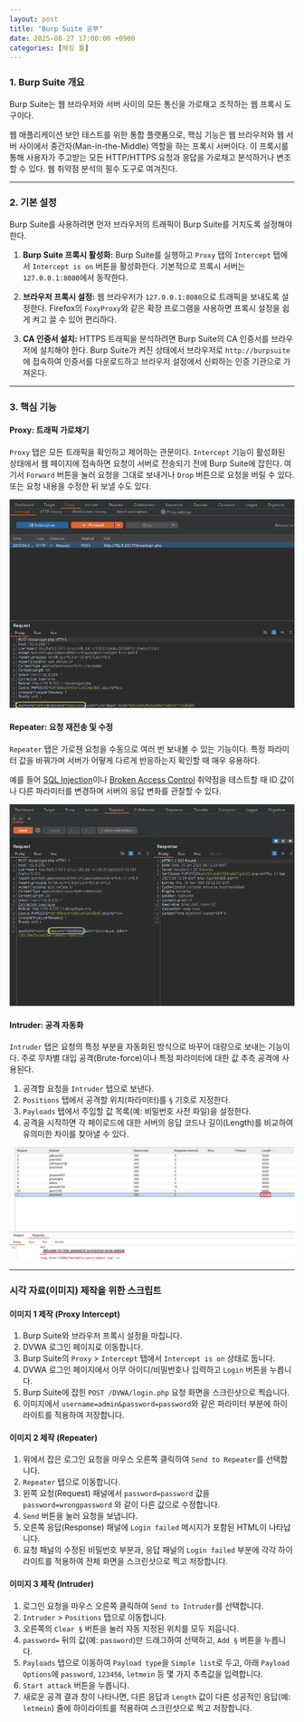 ```yaml
---
layout: post
title: "Burp Suite 공부"
date: 2025-08-27 17:00:00 +0900
categories: [해킹 툴]
---
```


### 1. Burp Suite 개요

Burp Suite는 웹 브라우저와 서버 사이의 모든 통신을 가로채고 조작하는 웹 프록시 도구이다.

웹 애플리케이션 보안 테스트를 위한 통합 플랫폼으로, 핵심 기능은 웹 브라우저와 웹 서버 사이에서 중간자(Man-in-the-Middle) 역할을 하는 프록시 서버이다. 이 프록시를 통해 사용자가 주고받는 모든 HTTP/HTTPS 요청과 응답을 가로채고 분석하거나 변조할 수 있다. 웹 취약점 분석의 필수 도구로 여겨진다.

---

### 2. 기본 설정

Burp Suite를 사용하려면 먼저 브라우저의 트래픽이 Burp Suite를 거치도록 설정해야 한다.

1.  **Burp Suite 프록시 활성화:** Burp Suite를 실행하고 `Proxy` 탭의 `Intercept` 탭에서 `Intercept is on` 버튼을 활성화한다. 기본적으로 프록시 서버는 `127.0.0.1:8080`에서 동작한다.

2.  **브라우저 프록시 설정:** 웹 브라우저가 `127.0.0.1:8080`으로 트래픽을 보내도록 설정한다. Firefox의 `FoxyProxy`와 같은 확장 프로그램을 사용하면 프록시 설정을 쉽게 켜고 끌 수 있어 편리하다.

3.  **CA 인증서 설치:** HTTPS 트래픽을 분석하려면 Burp Suite의 CA 인증서를 브라우저에 설치해야 한다. Burp Suite가 켜진 상태에서 브라우저로 `http://burpsuite`에 접속하여 인증서를 다운로드하고 브라우저 설정에서 신뢰하는 인증 기관으로 가져온다.

---

### 3. 핵심 기능

#### **Proxy: 트래픽 가로채기**
`Proxy` 탭은 모든 트래픽을 확인하고 제어하는 관문이다. `Intercept` 기능이 활성화된 상태에서 웹 페이지에 접속하면 요청이 서버로 전송되기 전에 Burp Suite에 잡힌다. 여기서 `Forward` 버튼을 눌러 요청을 그대로 보내거나 `Drop` 버튼으로 요청을 버릴 수 있다. 또는 요청 내용을 수정한 뒤 보낼 수도 있다.

   ![BurpIntercept](/assets/images/Burp_1.png)

#### **Repeater: 요청 재전송 및 수정**
`Repeater` 탭은 가로챈 요청을 수동으로 여러 번 보내볼 수 있는 기능이다. 특정 파라미터 값을 바꿔가며 서버가 어떻게 다르게 반응하는지 확인할 때 매우 유용하다.

예를 들어 [SQL Injection](https://hamap0.github.io/projects/owasp-top-10/2025/08/27/A03_Injection.html)이나 [Broken Access Control](https://hamap0.github.io/projects/owasp-top-10/2025/08/25/A01_Broken-Access-Control.html) 취약점을 테스트할 때 ID 값이나 다른 파라미터를 변경하며 서버의 응답 변화를 관찰할 수 있다.

   ![BurpRepeater](/assets/images/Burp_2.png)

#### **Intruder: 공격 자동화**
`Intruder` 탭은 요청의 특정 부분을 자동화된 방식으로 바꾸어 대량으로 보내는 기능이다. 주로 무차별 대입 공격(Brute-force)이나 특정 파라미터에 대한 값 추측 공격에 사용된다.

1.  공격할 요청을 `Intruder` 탭으로 보낸다.
2.  `Positions` 탭에서 공격할 위치(파라미터)를 `§` 기호로 지정한다.
3.  `Payloads` 탭에서 주입할 값 목록(예: 비밀번호 사전 파일)을 설정한다.
4.  공격을 시작하면 각 페이로드에 대한 서버의 응답 코드나 길이(Length)를 비교하여 유의미한 차이를 찾아낼 수 있다.

   ![BurpIntruder](/assets/images/A04_P1-1.png)

<hr class="short-rule">





### 시각 자료(이미지) 제작을 위한 스크립트

#### **이미지 1 제작 (Proxy Intercept)**

1.  Burp Suite와 브라우저 프록시 설정을 마칩니다.
2.  DVWA 로그인 페이지로 이동합니다.
3.  Burp Suite의 `Proxy` > `Intercept` 탭에서 `Intercept is on` 상태로 둡니다.
4.  DVWA 로그인 페이지에서 아무 아이디/비밀번호나 입력하고 `Login` 버튼을 누릅니다.
5.  Burp Suite에 잡힌 `POST /DVWA/login.php` 요청 화면을 스크린샷으로 찍습니다.
6.  이미지에서 `username=admin&password=password`와 같은 파라미터 부분에 하이라이트를 적용하여 저장합니다.

#### **이미지 2 제작 (Repeater)**

1.  위에서 잡은 로그인 요청을 마우스 오른쪽 클릭하여 `Send to Repeater`를 선택합니다.
2.  `Repeater` 탭으로 이동합니다.
3.  왼쪽 요청(Request) 패널에서 `password=password` 값을 `password=wrongpassword` 와 같이 다른 값으로 수정합니다.
4.  `Send` 버튼을 눌러 요청을 보냅니다.
5.  오른쪽 응답(Response) 패널에 `Login failed` 메시지가 포함된 HTML이 나타납니다.
6.  요청 패널의 수정된 비밀번호 부분과, 응답 패널의 `Login failed` 부분에 각각 하이라이트를 적용하여 전체 화면을 스크린샷으로 찍고 저장합니다.

#### **이미지 3 제작 (Intruder)**

1.  로그인 요청을 마우스 오른쪽 클릭하여 `Send to Intruder`를 선택합니다.
2.  `Intruder` > `Positions` 탭으로 이동합니다.
3.  오른쪽의 `Clear §` 버튼을 눌러 자동 지정된 위치를 모두 지웁니다.
4.  `password=` 뒤의 값(예: `password`)만 드래그하여 선택하고, `Add §` 버튼을 누릅니다.
5.  `Payloads` 탭으로 이동하여 `Payload type`을 `Simple list`로 두고, 아래 `Payload Options`에 `password`, `123456`, `letmein` 등 몇 가지 추측값을 입력합니다.
6.  `Start attack` 버튼을 누릅니다.
7.  새로운 공격 결과 창이 나타나면, 다른 응답과 `Length` 값이 다른 성공적인 응답(예: `letmein`) 줄에 하이라이트를 적용하여 스크린샷으로 찍고 저장합니다.